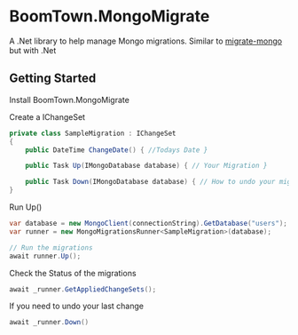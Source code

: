 # BoomTown.MongoMigrate
A .Net library to help manage Mongo migrations. Similar to [migrate-mongo](https://github.com/seppevs/migrate-mongo) but with .Net

## Getting Started 

Install BoomTown.MongoMigrate

Create a IChangeSet
```c#
private class SampleMigration : IChangeSet
{
    public DateTime ChangeDate() { //Todays Date }

    public Task Up(IMongoDatabase database) { // Your Migration }

    public Task Down(IMongoDatabase database) { // How to undo your migration }
}
```

Run Up()
```c#
var database = new MongoClient(connectionString).GetDatabase("users");
var runner = new MongoMigrationsRunner<SampleMigration>(database);

// Run the migrations
await runner.Up();
```

Check the Status of the migrations
```c#
await _runner.GetAppliedChangeSets();
```

If you need to undo your last change
```c#
await _runner.Down()
```
